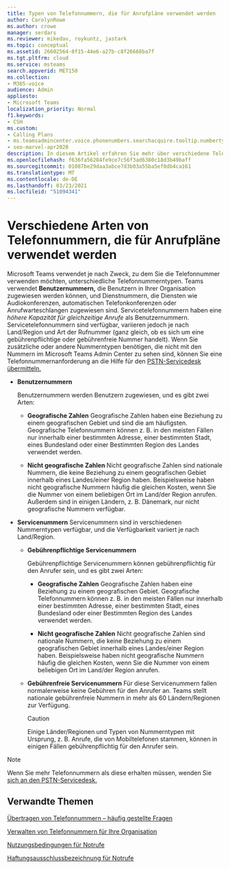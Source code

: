 ```yaml
---
title: Typen von Telefonnummern, die für Anrufpläne verwendet werden
author: CarolynRowe
ms.author: crowe
manager: serdars
ms.reviewer: mikedav, roykuntz, jastark
ms.topic: conceptual
ms.assetid: 26602564-0f15-44e6-a27b-c8f26668ba7f
ms.tgt.pltfrm: cloud
ms.service: msteams
search.appverid: MET150
ms.collection:
- M365-voice
audience: Admin
appliesto:
- Microsoft Teams
localization_priority: Normal
f1.keywords:
- CSH
ms.custom:
- Calling Plans
- ms.teamsadmincenter.voice.phonenumbers.searchacquire.tooltip.numbertype
- seo-marvel-apr2020
description: In diesem Artikel erfahren Sie mehr über verschiedene Telefonnummerntypen, die Microsoft Teams für Anrufpläne verwendet.
ms.openlocfilehash: f636fa56284fe9ce7c56f3ad6380c18d3b49baff
ms.sourcegitcommit: 01087be29daa3abce7d3b03a55ba5ef8db4ca161
ms.translationtype: MT
ms.contentlocale: de-DE
ms.lasthandoff: 03/23/2021
ms.locfileid: "51094341"
---
```

# <a name="different-kinds-of-phone-numbers-used-for-calling-plans"></a>Verschiedene Arten von Telefonnummern, die für Anrufpläne verwendet werden

Microsoft Teams verwendet je nach Zweck, zu dem Sie die Telefonnummer verwenden möchten, unterschiedliche Telefonnummerntypen. Teams verwendet **Benutzernummern,** die Benutzern in Ihrer  Organisation zugewiesen werden können, und Dienstnummern, die Diensten wie Audiokonferenzen, automatischen Telefonkonferenzen oder Anrufwarteschlangen zugewiesen sind. Servicetelefonnummern haben eine *höhere Kapazität für gleichzeitige Anrufe*  als Benutzernummern. Servicetelefonnummern sind verfügbar, variieren jedoch je nach Land/Region und Art der Rufnummer (ganz gleich, ob es sich um eine gebührenpflichtige oder gebührenfreie Nummer handelt). Wenn Sie zusätzliche oder andere Nummerntypen benötigen, die nicht mit den Nummern im Microsoft Teams Admin Center zu sehen sind, können Sie eine Telefonnummernanforderung an die Hilfe für den [PSTN-Servicedesk übermitteln.](manage-phone-numbers-for-your-organization/contact-pstn-service-desk.md)
  
- **Benutzernummern**
    
    Benutzernummern werden Benutzern zugewiesen, und es gibt zwei Arten:
    
  - **Geografische Zahlen** Geografische Zahlen haben eine Beziehung zu einem geografischen Gebiet und sind die am häufigsten. Geografische Telefonnummern können z. B. in den meisten Fällen nur innerhalb einer bestimmten Adresse, einer bestimmten Stadt, eines Bundesland oder einer Bestimmten Region des Landes verwendet werden.
    
  - **Nicht geografische Zahlen** Nicht geografische Zahlen sind nationale Nummern, die keine Beziehung zu einem geografischen Gebiet innerhalb eines Landes/einer Region haben. Beispielsweise haben nicht geografische Nummern häufig die gleichen Kosten, wenn Sie die Nummer von einem beliebigen Ort im Land/der Region anrufen. Außerdem sind in einigen Ländern, z. B. Dänemark, nur nicht geografische Nummern verfügbar.
    
- **Servicenummern** Servicenummern sind in verschiedenen Nummerntypen verfügbar, und die Verfügbarkeit variiert je nach Land/Region.
    
  - **Gebührenpflichtige Servicenummern**
    
    Gebührenpflichtige Servicenummern können gebührenpflichtig für den Anrufer sein, und es gibt zwei Arten:
    
      - **Geografische Zahlen** Geografische Zahlen haben eine Beziehung zu einem geografischen Gebiet. Geografische Telefonnummern können z. B. in den meisten Fällen nur innerhalb einer bestimmten Adresse, einer bestimmten Stadt, eines Bundesland oder einer Bestimmten Region des Landes verwendet werden.
        
      - **Nicht geografische Zahlen** Nicht geografische Zahlen sind nationale Nummern, die keine Beziehung zu einem geografischen Gebiet innerhalb eines Landes/einer Region haben. Beispielsweise haben nicht geografische Nummern häufig die gleichen Kosten, wenn Sie die Nummer von einem beliebigen Ort im Land/der Region anrufen.
   
  - **Gebührenfreie Servicenummern** Für diese Servicenummern fallen normalerweise keine Gebühren für den Anrufer an. Teams stellt nationale gebührenfreie Nummern in mehr als 60 Ländern/Regionen zur Verfügung.
    
    > [!CAUTION]
    > Einige Länder/Regionen und Typen von Nummerntypen mit Ursprung, z. B. Anrufe, die von Mobiltelefonen stammen, können in einigen Fällen gebührenpflichtig für den Anrufer sein. 
  
> [!NOTE]
> Wenn Sie mehr Telefonnummern als diese erhalten müssen, wenden Sie [sich an den PSTN-Servicedesk.](manage-phone-numbers-for-your-organization/contact-pstn-service-desk.md)

## <a name="related-topics"></a>Verwandte Themen

[Übertragen von Telefonnummern – häufig gestellte Fragen](./phone-number-calling-plans/port-order-overview.md)

[Verwalten von Telefonnummern für Ihre Organisation](manage-phone-numbers-for-your-organization/manage-phone-numbers-for-your-organization.md)

[Nutzungsbedingungen für Notrufe](emergency-calling-terms-and-conditions.md)

[Haftungsausschlussbezeichnung für Notrufe](https://github.com/MicrosoftDocs/OfficeDocs-SkypeForBusiness/blob/live/Teams/downloads/emergency-calling/emergency-calling-label-(en-us)-(v.1.0).zip?raw=true)